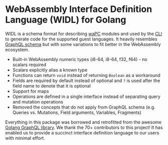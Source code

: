 # WebAssembly Interface Definition Language (WIDL) for Golang

WIDL is a schema format for describing [waPC](https://github.com/wapc) modules and used by the [CLI](https://github.com/wapc/cli) to generate code for the supported guest languages. It heavily resembles [GraphQL schema](https://graphql.org/learn/schema/) but with some variations to fit better in the WebAssembly ecosystem.

* Built-in WebAssembly numeric types (i8-64, i8-64, f32, f64) - no scalars required
* Scalars explicitly alias a known type
* Functions can return `void` instead of returning `Boolean` as a workaround
* Fields are required by default instead of optional and `?` is used after the field name to denote that it is optional
* Support for maps
* Operations are defined in a single interface instead of separating query and mutation operations
* Removed the concepts that do not apply from GraphQL schema (e.g. Queries vs. Mutations, Field arguments, Variables, Fragments)

Everything in this package was borrowed and retrofitted from the awesome [Golang GraphQL library](https://github.com/graphql-go/graphql).  We thank the 70+ contributors to this project! It has enabled us to provide a succinct interface definition language to our users with minimal effort.

